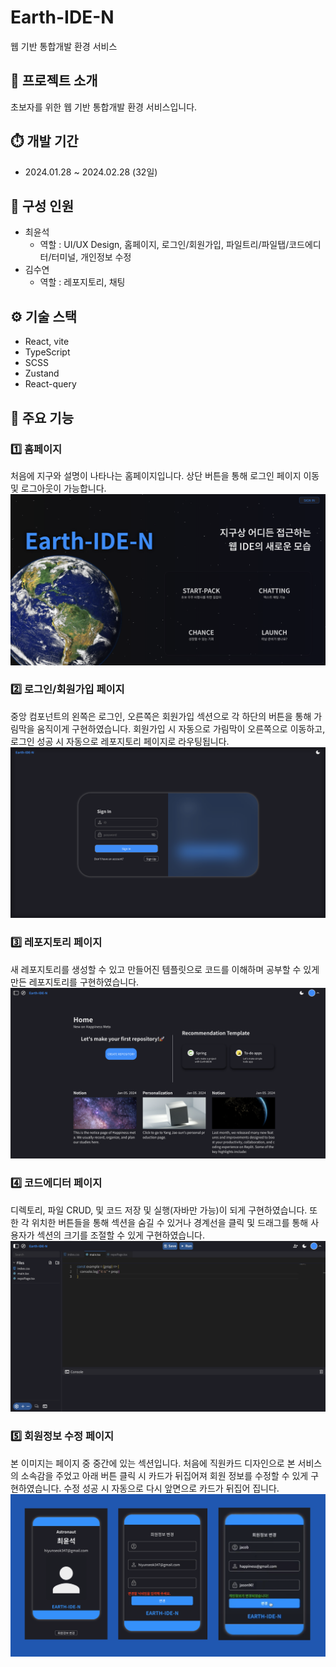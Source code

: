 # Earth-IDE-N

웹 기반 통합개발 환경 서비스

## 🙇 프로젝트 소개

초보자를 위한 웹 기반 통합개발 환경 서비스입니다.

## ⏱️ 개발 기간

- 2024.01.28 ~ 2024.02.28 (32일)

## 👨 구성 인원

- 최윤석
  - 역할 : UI/UX Design, 홈페이지, 로그인/회원가입, 파일트리/파일탭/코드에디터/터미널, 개인정보 수정
- 김수연
  - 역할 : 레포지토리, 채팅

## ⚙️ 기술 스택

- React, vite
- TypeScript
- SCSS
- Zustand
- React-query

## 📍 주요 기능

### 1️⃣ 홈페이지

처음에 지구와 설명이 나타나는 홈페이지입니다. 상단 버튼을 통해 로그인 페이지 이동 및 로그아웃이 가능합니다.
<img src="src/assets/readmeImg/image1.png">

### 2️⃣ 로그인/회원가입 페이지

중앙 컴포넌트의 왼쪽은 로그인, 오른쪽은 회원가입 섹션으로 각 하단의 버튼을 통해 가림막을 움직이게 구현하였습니다. 회원가입 시 자동으로 가림막이 오른쪽으로 이동하고, 로그인 성공 시 자동으로 레포지토리 페이지로 라우팅됩니다.
<img src="src/assets/readmeImg/image2.png">

### 3️⃣ 레포지토리 페이지

새 레포지토리를 생성할 수 있고 만들어진 템플릿으로 코드를 이해하며 공부할 수 있게 만든 레포지토리를 구현하였습니다.
<img src="src/assets/readmeImg/image3.png">

### 4️⃣ 코드에디터 페이지

디렉토리, 파일 CRUD, 및 코드 저장 및 실행(자바만 가능)이 되게 구현하였습니다. 또한 각 위치한 버튼들을 통해 섹션을 숨길 수 있거나 경계선을 클릭 및 드래그를 통해 사용자가 섹션의 크기를 조절할 수 있게 구현하였습니다.
<img src="src/assets/readmeImg/image4.png">

### 5️⃣ 회원정보 수정 페이지

본 이미지는 페이지 중 중간에 있는 섹션입니다. 처음에 직원카드 디자인으로 본 서비스의 소속감을 주었고 아래 버튼 클릭 시 카드가 뒤집어져 회원 정보를 수정할 수 있게 구현하였습니다. 수정 성공 시 자동으로 다시 앞면으로 카드가 뒤집어 집니다.
<img src="src/assets/readmeImg/image5.png">
